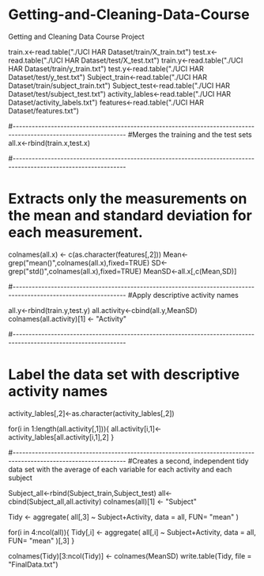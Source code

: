 # Getting-and-Cleaning-Data-Course
Getting and Cleaning Data Course Project

train.x<-read.table("./UCI HAR Dataset/train/X_train.txt")
test.x<-read.table("./UCI HAR Dataset/test/X_test.txt")
train.y<-read.table("./UCI HAR Dataset/train/y_train.txt")
test.y<-read.table("./UCI HAR Dataset/test/y_test.txt")
Subject_train<-read.table("./UCI HAR Dataset/train/subject_train.txt")
Subject_test<-read.table("./UCI HAR Dataset/test/subject_test.txt")
activity_lables<-read.table("./UCI HAR Dataset/activity_labels.txt")
features<-read.table("./UCI HAR Dataset/features.txt")

#-----------------------------------------------------------------------------------------------------------------
#Merges the training and the test sets
all.x<-rbind(train.x,test.x)


#-----------------------------------------------------------------------------------------------------------------
# Extracts only the measurements on the mean and standard deviation for each measurement.

colnames(all.x) <- c(as.character(features[,2]))
Mean<-grep("mean()",colnames(all.x),fixed=TRUE)
SD<-grep("std()",colnames(all.x),fixed=TRUE)
MeanSD<-all.x[,c(Mean,SD)]

#-----------------------------------------------------------------------------------------------------------------
#Apply descriptive activity names

all.y<-rbind(train.y,test.y)
all.activity<-cbind(all.y,MeanSD)
colnames(all.activity)[1] <- "Activity"

#-----------------------------------------------------------------------------------------------------------------
# Label the data set with descriptive activity names

activity_lables[,2]<-as.character(activity_lables[,2])

for(i in 1:length(all.activity[,1])){
  all.activity[i,1]<-activity_lables[all.activity[i,1],2]
}

#-----------------------------------------------------------------------------------------------------------------
#Creates a second, independent tidy data set with the average of each variable for each activity and each subject

Subject_all<-rbind(Subject_train,Subject_test)
all<-cbind(Subject_all,all.activity)
colnames(all)[1] <- "Subject"

Tidy <- aggregate( all[,3] ~ Subject+Activity, data = all, FUN= "mean" )

for(i in 4:ncol(all)){
  Tidy[,i] <- aggregate( all[,i] ~ Subject+Activity, data = all, FUN= "mean" )[,3]
}

colnames(Tidy)[3:ncol(Tidy)] <- colnames(MeanSD)
write.table(Tidy, file = "FinalData.txt")
